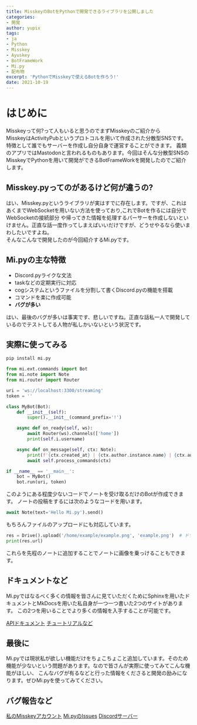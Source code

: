 ```yaml
---
title: MisskeyのBotをPythonで開発できるライブラリを公開しました
categories:
- 開発
author: yupix
tags:
- ja
- Python
- Misskey
- Ayuskey
- BotFrameWork
- Mi.py
- 配布物
excerpt: 'PythonでMisskeyで使えるBotを作ろう!'
date: 2021-10-19
---
```


<!-- toc -->

# はじめに

Misskeyって何?って人もいると思うのでまずMisskeyのご紹介から  
MisskeyはActivityPubというプロトコルを用いて作成された分散型SNSです。特徴として誰でもサーバーを作成し自分自身で運営することができます。
義類のアプリではMastodonと言われるものもあります。今回はそんな分散型SNSのMisskeyでPythonを用いて開発ができるBotFrameWorkを開発したのでご紹介します。


## Misskey.pyってのがあるけど何が違うの?

はい、Misskey.pyというライブラリが実はすでに存在します。ですが、これはあくまでWebSocketを用いない方法を使っており,これでBotを作るには自分でWebSocketの接続部分
や帰ってきた情報を処理するパーサーを作成しないといけません。正直な話一度作ってしまえばいいだけですが、どうせやるなら使いまわしたいですよね。  
そんなこんなで開発したのが今回紹介するMi.pyです。

## Mi.pyの主な特徴
- Discord.pyライクな文法
- taskなどの定期実行に対応
- cogシステムというファイルを分割して書くDiscord.pyの機能を搭載
- コマンドを楽に作成可能
- **バグが多い**

はい、最後のバグが多いは事実です、悲しいですね。正直な話私一人で開発しているのでテストしてる人物が私しかいないという状況です。

## 実際に使ってみる

```bash
pip install mi.py
```

```python
from mi.ext.commands import Bot
from mi.note import Note
from mi.router import Router

uri = 'ws://localhost:3300/streaming'
token = ''

class MyBot(Bot):
    def __init__(self):
        super().__init__(command_prefix='!')

    async def on_ready(self, ws):
        await Router(ws).channels(['home'])
        print(self.i.username)

    async def on_message(self, ctx: Note):
        print(f'{ctx.created_at} | {ctx.author.instance.name} | {ctx.author.username}がノートしました: {ctx.text}')
        await self.process_commands(ctx)

if __name__ == '__main__':
    bot = MyBot()
    bot.run(uri, token)
```

このようにある程度少ないコードでノートを受け取るだけのBotが作成できます。
ノートの投稿をするには次のようなコードを用います。

```python
await Note(text='Hello Mi.py').send()
```

もちろんファイルのアップロードにも対応しています。

```python
res = Drive().upload('/home/example/example.png', 'example.png')  # ドライブに画像をアップロード
print(res.url)
```

これらを先程のノートに追加することでノートに画像を乗っけることもできます。

## ドキュメントなど

Mi.pyではなるべく多くの情報を皆さんに見ていただくためにSphinxを用いたドキュメントとMkDocsを用いた私自身が一つ一つ書いた2つのサイトがあります。
この2つを用いることでより多くの情報を入手することが可能です。

[APIドキュメント](https://mipy.readthedocs.io/ja/latest/)
[チュートリアルなど](https://mipy-hub.readthedocs.io/ja/latest/)

## 最後に

Mi.pyでは現状私が欲しい機能だけをちょこちょこと追加しています。そのため機能が少ないという問題があります。なので皆さんが実際に使ってみてこんな機能がほしい、
こんなバグが有るなどと行った情報をくださると開発の励みになります。ぜひMi.pyを使ってみてください。

## バグ報告など

[私のMisskeyアカウント](https://ar.akarinext.org/@yupix)
[Mi.pyのIssues](https://github.com/yupix/Mi.py/issues)
[Discordサーバー](https://discord.gg/CcT997U)
